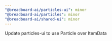 ```yaml
---
"@breadboard-ai/particles-ui": minor
"@breadboard-ai/particles": minor
"@breadboard-ai/shared-ui": minor
---
```


Update particles-ui to use Particle over ItemData
